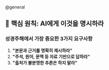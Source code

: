 @general
## 🎯 핵심 원칙: AI에게 이것을 명시하라

### 성경주해에서 가장 중요한 3가지 요구사항

1. **"본문과 근거를 명확히 제시하라"**
2. **"주석, 원어, 문맥 등 자료 기반으로 답하라"**
3. **"출처가 불분명한 추론은 하지 말라"**
